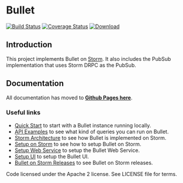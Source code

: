 # Bullet

[![Build Status](https://travis-ci.org/yahoo/bullet-storm.svg?branch=master)](https://travis-ci.org/yahoo/bullet-storm) [![Coverage Status](https://coveralls.io/repos/github/yahoo/bullet-storm/badge.svg?branch=master)](https://coveralls.io/github/yahoo/bullet-storm?branch=master) [![Download](https://api.bintray.com/packages/yahoo/maven/bullet-storm/images/download.svg) ](https://bintray.com/yahoo/maven/bullet-storm/_latestVersion)

## Introduction

This project implements Bullet on [Storm](http://storm.apache.org). It also includes the PubSub implementation that uses Storm DRPC as the PubSub.

## Documentation

All documentation has moved to **[Github Pages here](https://yahoo.github.io/bullet-docs)**.

### Useful links

* [Quick Start](https://yahoo.github.io/bullet-docs/quick-start/) to start with a Bullet instance running locally.
* [API Examples](https://yahoo.github.io/bullet-docs/ws/examples/) to see what kind of queries you can run on Bullet.
* [Storm Architecture](https://yahoo.github.io/bullet-docs/backend/storm-architecture/) to see how Bullet is implemented on Storm.
* [Setup on Storm](https://yahoo.github.io/bullet-docs/backend/setup-storm/) to see how to setup Bullet on Storm.
* [Setup Web Service](https://yahoo.github.io/bullet-docs/ws/setup/) to setup the Bullet Web Service.
* [Setup UI](https://yahoo.github.io/bullet-docs/ui/setup/) to setup the Bullet UI.
* [Bullet on Storm Releases](https://yahoo.github.io/bullet-docs/about/releases/#bullet-storm) to see Bullet on Storm releases.

Code licensed under the Apache 2 license. See LICENSE file for terms.

